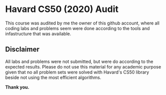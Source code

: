# Havard CS50 (2020) Audit

This course was audited by me the owner of this github account, where all coding
labs and problems seem were done according to the tools and infastructure that
was available.

## Disclaimer

All labs and problems were not submitted, but were do according to the expected
results. Please do not use this material for any academic purpose given that no
all problem sets were solved with Havard's CS50 library beside not using the
most efficient algorithms.

**Thank you.**

